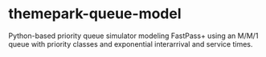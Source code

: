 # themepark-queue-model
Python-based priority queue simulator modeling FastPass+ using an M/M/1 queue with priority classes and exponential interarrival and service times.
